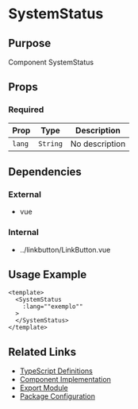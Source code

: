 # SystemStatus

## Purpose

Component SystemStatus

## Props

### Required
| Prop | Type | Description |
|------|------|-------------|
| `lang` | `String` | No description |

## Dependencies

### External
- vue

### Internal
- ../linkbutton/LinkButton.vue

## Usage Example

```vue
<template>
  <SystemStatus
    :lang=""exemplo""
  >
  </SystemStatus>
</template>
```

## Related Links

- [TypeScript Definitions](./SystemStatus.d.ts)
- [Component Implementation](./SystemStatus.vue)
- [Export Module](./systemstatus.js)
- [Package Configuration](./package.json)
